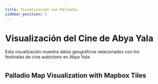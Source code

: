 ```yaml
---
title: Visualización con Palladio
sidebar_position: 3
---
```


# Visualización del Cine de Abya Yala

Esta visualización muestra datos geográficos relacionados con los festivales de cine autóctono en Abya Yala:

# <script type="module" src="/static/js/palladio-map-component.js"></script>

<script type="module" src="https://cdn.jsdelivr.net/npm/palladio-webcomponents@0.5/palladio-map-component.js"></script>

## Palladio Map Visualization with Mapbox Tiles

<palladio-map
  height="600px" width="730px"
  zoom-to-fit
  mapbox-token="pk.eyJ1IjoicnBhcmVqYSIsImEiOiJjbTkxZmNjY2IwMGR6Mm1xMXlxanVqbWMwIn0.bGFLNby6gr4GUWaE6Yiz_A"
  project-url="http://localhost:3000//data/cerceau-lugar-simple.palladio.1.2.9.json">
</palladio-map>
